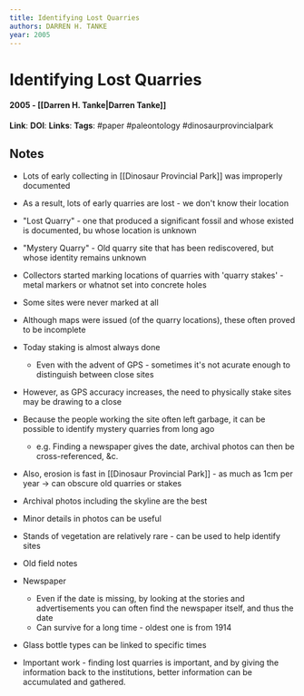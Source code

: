 ```yaml
---
title: Identifying Lost Quarries
authors: DARREN H. TANKE
year: 2005
---
```

# Identifying Lost Quarries
#### 2005 - [[Darren H. Tanke|Darren Tanke]]
**Link**: 
**DOI**: 
**Links**:
**Tags**: #paper #paleontology #dinosaurprovincialpark 

## Notes
- Lots of early collecting in [[Dinosaur Provincial Park]] was improperly documented
- As a result, lots of early quarries are lost - we don't know their location
- "Lost Quarry" - one that produced a significant fossil and whose existed is documented, bu whose location is unknown
- "Mystery Quarry" - Old quarry site that has been rediscovered, but whose identity remains unknown
- Collectors started marking locations of quarries with 'quarry stakes' - metal markers or whatnot set into concrete holes
- Some sites were never marked at all
- Although maps were issued (of the quarry locations), these often proved to be incomplete
- Today staking is almost always done
	- Even with the advent of GPS - sometimes it's not acurate enough to distinguish between close sites
- However, as GPS accuracy increases, the need to physically stake sites may be drawing to a close
- Because the people working the site often left garbage, it can be possible to identify mystery quarries from long ago
	- e.g. Finding a newspaper gives the date, archival photos can then be cross-referenced,  &c.
- Also, erosion is fast in [[Dinosaur Provincial Park]] - as much as 1cm per year -> can obscure old quarries or stakes
- Archival photos including the skyline are the best
- Minor details in photos can be useful
- Stands of vegetation are relatively rare - can be used to help identify sites
- Old field notes
- Newspaper
	- Even if the date is missing, by looking at the stories and advertisements you can often find the newspaper itself, and thus the date
	- Can survive for a long time - oldest one is from 1914
- Glass bottle types can be linked to specific times

- Important work - finding lost quarries is important, and by giving the information back to the institutions, better information can be accumulated and gathered.
 